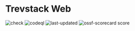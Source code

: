 # Trevstack Web

![check](https://img.shields.io/github/actions/workflow/status/spotdemo4/ts-web/check.yaml?logo=GitHub&logoColor=%23cdd6f4&label=check&labelColor=%2311111b&link=https%3A%2F%2Fgithub.com%2Fspotdemo4%2Fts-web%2Factions%2Fworkflows%2Fcheck.yaml)
![codeql](https://img.shields.io/github/actions/workflow/status/spotdemo4/ts-web/codeql.yaml?logo=GitHub&logoColor=%23cdd6f4&label=codeql&labelColor=%2311111b&link=https%3A%2F%2Fgithub.com%2Fspotdemo4%2Fts-web%2Factions%2Fworkflows%2Fcodeql.yaml)
![last-updated](https://img.shields.io/badge/dynamic/json?url=https%3A%2F%2Fapi.github.com%2Frepos%2Fspotdemo4%2Fts-web%2Factions%2Fworkflows%2F169666712%2Fruns%3Fstatus%3Dcompleted%26conclusion%3Dsuccess%26per_page%3D1&query=%24.workflow_runs%5B0%5D.run_started_at&style=flat&logo=nixos&logoColor=%2389dceb&label=last%20updated&labelColor=%2311111b&color=%23313244&link=https%3A%2F%2Fgithub.com%2Fspotdemo4%2Fts-web%2Factions%2Fworkflows%2Fupdate.yaml)
![ossf-scorecard score](https://img.shields.io/ossf-scorecard/github.com/spotdemo4/ts-web?label=ossf%20score&labelColor=%2311111b&link=https%3A%2F%2Fscorecard.dev%2Fviewer%2F%3Furi%3Dgithub.com%2Fspotdemo4%2Fts-web)
